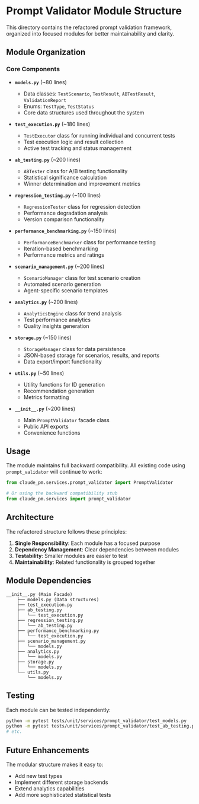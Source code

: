 # Prompt Validator Module Structure

This directory contains the refactored prompt validation framework, organized into focused modules for better maintainability and clarity.

## Module Organization

### Core Components

- **`models.py`** (~80 lines)
  - Data classes: `TestScenario`, `TestResult`, `ABTestResult`, `ValidationReport`
  - Enums: `TestType`, `TestStatus`
  - Core data structures used throughout the system

- **`test_execution.py`** (~180 lines)
  - `TestExecutor` class for running individual and concurrent tests
  - Test execution logic and result collection
  - Active test tracking and status management

- **`ab_testing.py`** (~200 lines)
  - `ABTester` class for A/B testing functionality
  - Statistical significance calculation
  - Winner determination and improvement metrics

- **`regression_testing.py`** (~100 lines)
  - `RegressionTester` class for regression detection
  - Performance degradation analysis
  - Version comparison functionality

- **`performance_benchmarking.py`** (~150 lines)
  - `PerformanceBenchmarker` class for performance testing
  - Iteration-based benchmarking
  - Performance metrics and ratings

- **`scenario_management.py`** (~200 lines)
  - `ScenarioManager` class for test scenario creation
  - Automated scenario generation
  - Agent-specific scenario templates

- **`analytics.py`** (~200 lines)
  - `AnalyticsEngine` class for trend analysis
  - Test performance analytics
  - Quality insights generation

- **`storage.py`** (~150 lines)
  - `StorageManager` class for data persistence
  - JSON-based storage for scenarios, results, and reports
  - Data export/import functionality

- **`utils.py`** (~50 lines)
  - Utility functions for ID generation
  - Recommendation generation
  - Metrics formatting

- **`__init__.py`** (~200 lines)
  - Main `PromptValidator` facade class
  - Public API exports
  - Convenience functions

## Usage

The module maintains full backward compatibility. All existing code using `prompt_validator` will continue to work:

```python
from claude_pm.services.prompt_validator import PromptValidator

# Or using the backward compatibility stub
from claude_pm.services import prompt_validator
```

## Architecture

The refactored structure follows these principles:

1. **Single Responsibility**: Each module has a focused purpose
2. **Dependency Management**: Clear dependencies between modules
3. **Testability**: Smaller modules are easier to test
4. **Maintainability**: Related functionality is grouped together

## Module Dependencies

```
__init__.py (Main Facade)
    ├── models.py (Data structures)
    ├── test_execution.py
    ├── ab_testing.py
    │   └── test_execution.py
    ├── regression_testing.py
    │   └── ab_testing.py
    ├── performance_benchmarking.py
    │   └── test_execution.py
    ├── scenario_management.py
    │   └── models.py
    ├── analytics.py
    │   └── models.py
    ├── storage.py
    │   └── models.py
    └── utils.py
        └── models.py
```

## Testing

Each module can be tested independently:

```bash
python -m pytest tests/unit/services/prompt_validator/test_models.py
python -m pytest tests/unit/services/prompt_validator/test_ab_testing.py
# etc.
```

## Future Enhancements

The modular structure makes it easy to:
- Add new test types
- Implement different storage backends
- Extend analytics capabilities
- Add more sophisticated statistical tests